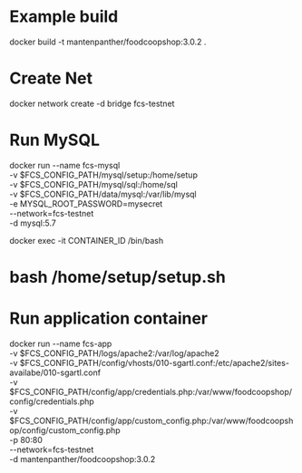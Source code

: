 # Example build
docker build -t mantenpanther/foodcoopshop:3.0.2 .

# Create Net
docker network create -d bridge fcs-testnet

# Run MySQL
docker run --name fcs-mysql \
-v $FCS_CONFIG_PATH/mysql/setup:/home/setup \
-v $FCS_CONFIG_PATH/mysql/sql:/home/sql \
-v $FCS_CONFIG_PATH/data/mysql:/var/lib/mysql \
-e MYSQL_ROOT_PASSWORD=mysecret \
--network=fcs-testnet \
-d mysql:5.7

docker exec -it CONTAINER_ID /bin/bash 
# bash /home/setup/setup.sh

# Run application container
docker run --name fcs-app \
-v $FCS_CONFIG_PATH/logs/apache2:/var/log/apache2 \
-v $FCS_CONFIG_PATH/config/vhosts/010-sgartl.conf:/etc/apache2/sites-availabe/010-sgartl.conf \
-v $FCS_CONFIG_PATH/config/app/credentials.php:/var/www/foodcoopshop/config/credentials.php \
-v $FCS_CONFIG_PATH/config/app/custom_config.php:/var/www/foodcoopshop/config/custom_config.php \
-p 80:80 \
--network=fcs-testnet \
-d mantenpanther/foodcoopshop:3.0.2